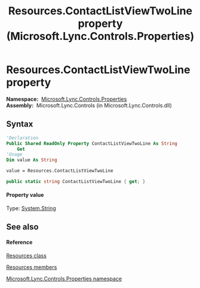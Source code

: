 ﻿---
title: Resources.ContactListViewTwoLine property  (Microsoft.Lync.Controls.Properties)
TOCTitle: 'ContactListViewTwoLine property '
ms:assetid: P:Microsoft.Lync.Controls.Properties.Resources.ContactListViewTwoLine_DI_3_UC_OCS14MrefLyncWPF
ms:mtpsurl: https://msdn.microsoft.com/en-us/library/microsoft.lync.controls.properties.resources.contactlistviewtwoline_di_3_uc_ocs14mreflyncwpf(v=office.15)
ms:contentKeyID: 48599849
ms.date: 07/28/2014
mtps_version: v=office.15
f1_keywords:
- Microsoft.Lync.Controls.Properties.Resources.ContactListViewTwoLine
dev_langs:
- CSharp
- JScript
- VB
- other
---

# Resources.ContactListViewTwoLine property

**Namespace:**  [Microsoft.Lync.Controls.Properties](microsoft-lync-controls-properties-namespace_1.md)  
**Assembly:**  Microsoft.Lync.Controls (in Microsoft.Lync.Controls.dll)

## Syntax

``` vb
'Declaration
Public Shared ReadOnly Property ContactListViewTwoLine As String
    Get
'Usage
Dim value As String

value = Resources.ContactListViewTwoLine
```

``` csharp
public static string ContactListViewTwoLine { get; }
```

#### Property value

Type: [System.String](http://msdn2.microsoft.com/en-us/library/s1wwdcbf)  

## See also

#### Reference

[Resources class](resources-class-microsoft-lync-controls-properties_1.md)

[Resources members](resources-members-microsoft-lync-controls-properties_1.md)

[Microsoft.Lync.Controls.Properties namespace](microsoft-lync-controls-properties-namespace_1.md)

